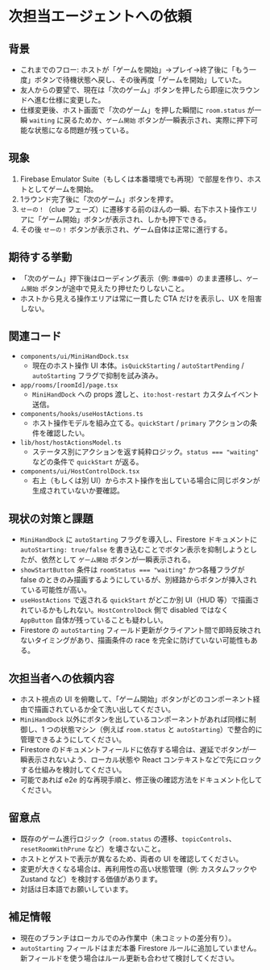 # 次担当エージェントへの依頼

## 背景
- これまでのフロー: ホストが「ゲームを開始」→プレイ→終了後に「もう一度」ボタンで待機状態へ戻し、その後再度「ゲームを開始」していた。
- 友人からの要望で、現在は「次のゲーム」ボタンを押したら即座に次ラウンドへ進む仕様に変更した。
- 仕様変更後、ホスト画面で「次のゲーム」を押した瞬間に `room.status` が一瞬 `waiting` に戻るためか、`ゲーム開始` ボタンが一瞬表示され、実際に押下可能な状態になる問題が残っている。

## 現象
1. Firebase Emulator Suite（もしくは本番環境でも再現）で部屋を作り、ホストとしてゲームを開始。
2. 1ラウンド完了後に「次のゲーム」ボタンを押す。
3. `せーの！`（clue フェーズ）に遷移する前のほんの一瞬、右下ホスト操作エリアに「ゲーム開始」ボタンが表示され、しかも押下できる。
4. その後 `せーの！` ボタンが表示され、ゲーム自体は正常に進行する。

## 期待する挙動
- 「次のゲーム」押下後はローディング表示（例: `準備中`）のまま遷移し、`ゲーム開始` ボタンが途中で見えたり押せたりしないこと。
- ホストから見える操作エリアは常に一貫した CTA だけを表示し、UX を阻害しない。

## 関連コード
- `components/ui/MiniHandDock.tsx`
  - 現在のホスト操作 UI 本体。`isQuickStarting` / `autoStartPending` / `autoStarting` フラグで抑制を試み済み。
- `app/rooms/[roomId]/page.tsx`
  - `MiniHandDock` への props 渡しと、`ito:host-restart` カスタムイベント送信。
- `components/hooks/useHostActions.ts`
  - ホスト操作モデルを組み立てる。`quickStart` / `primary` アクションの条件を確認したい。
- `lib/host/hostActionsModel.ts`
  - ステータス別にアクションを返す純粋ロジック。`status === "waiting"` などの条件で `quickStart` が返る。
- `components/ui/HostControlDock.tsx`
  - 右上（もしくは別 UI）からホスト操作を出している場合に同じボタンが生成されていないか要確認。

## 現状の対策と課題
- `MiniHandDock` に `autoStarting` フラグを導入し、Firestore ドキュメントに `autoStarting: true/false` を書き込むことでボタン表示を抑制しようとしたが、依然として `ゲーム開始` ボタンが一瞬表示される。
- `showStartButton` 条件は `roomStatus === "waiting"` かつ各種フラグが false のときのみ描画するようにしているが、別経路からボタンが挿入されている可能性が高い。
- `useHostActions` で返される `quickStart` がどこか別 UI（HUD 等）で描画されているかもしれない。`HostControlDock` 側で disabled ではなく `AppButton` 自体が残っていることも疑わしい。
- Firestore の `autoStarting` フィールド更新がクライアント間で即時反映されないタイミングがあり、描画条件の race を完全に防げていない可能性もある。

## 次担当者への依頼内容
- ホスト視点の UI を俯瞰して、「ゲーム開始」ボタンがどのコンポーネント経由で描画されているか全て洗い出してください。
- `MiniHandDock` 以外にボタンを出しているコンポーネントがあれば同様に制御し、1 つの状態マシン（例えば `room.status` と `autoStarting`）で整合的に管理できるようにしてください。
- Firestore のドキュメントフィールドに依存する場合は、遅延でボタンが一瞬表示されないよう、ローカル状態や React コンテキストなどで先にロックする仕組みを検討してください。
- 可能であれば e2e 的な再現手順と、修正後の確認方法をドキュメント化してください。

## 留意点
- 既存のゲーム進行ロジック（`room.status` の遷移、`topicControls`、`resetRoomWithPrune` など）を壊さないこと。
- ホストとゲストで表示が異なるため、両者の UI を確認してください。
- 変更が大きくなる場合は、再利用性の高い状態管理（例: カスタムフックや Zustand など）を検討する価値があります。
- 対話は日本語でお願いしています。

## 補足情報
- 現在のブランチはローカルでのみ作業中（未コミットの差分有り）。
- `autoStarting` フィールドはまだ本番 Firestore ルールに追加していません。新フィールドを使う場合はルール更新も合わせて検討してください。
